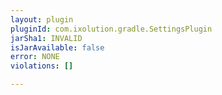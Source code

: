 ```yaml
---
layout: plugin
pluginId: com.ixolution.gradle.SettingsPlugin
jarSha1: INVALID
isJarAvailable: false
error: NONE
violations: []

---
```

